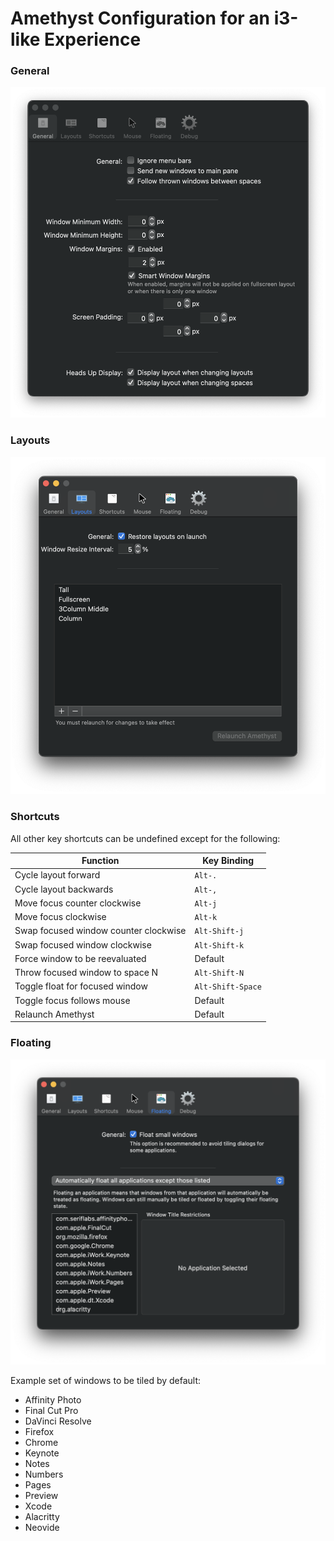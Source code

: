 # Amethyst Configuration for an i3-like Experience

### General
![General Settings](amethyst_general.png)

### Layouts
![Layout Settings](amethyst_layouts.png)

### Shortcuts
All other key shortcuts can be undefined except for the following:

| Function | Key Binding |
| ----- | ----- |
| Cycle layout forward | `Alt-.` |
| Cycle layout backwards | `Alt-,` |
| Move focus counter clockwise | `Alt-j` |
| Move focus clockwise | `Alt-k` |
| Swap focused window counter clockwise | `Alt-Shift-j` |
| Swap focused window clockwise | `Alt-Shift-k` |
| Force window to be reevaluated | Default |
| Throw focused window to space N | `Alt-Shift-N` |
| Toggle float for focused window | `Alt-Shift-Space` |
| Toggle focus follows mouse | Default |
| Relaunch Amethyst | Default |

### Floating
![Floating Settings](amethyst_floating.png)

Example set of windows to be tiled by default:
 * Affinity Photo
 * Final Cut Pro
 * DaVinci Resolve
 * Firefox
 * Chrome
 * Keynote
 * Notes
 * Numbers
 * Pages
 * Preview
 * Xcode
 * Alacritty
 * Neovide
